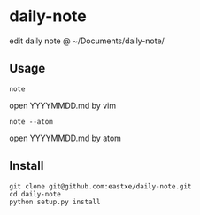 # daily-note

edit daily note @ ~/Documents/daily-note/

## Usage

```
note
```
open YYYYMMDD.md by vim


```
note --atom
```
open YYYYMMDD.md by atom

## Install

```
git clone git@github.com:eastxe/daily-note.git
cd daily-note
python setup.py install
```

